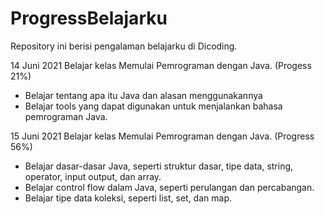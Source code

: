 # ProgressBelajarku
Repository ini berisi pengalaman belajarku di Dicoding. 

14 Juni 2021 
Belajar kelas Memulai Pemrograman dengan Java. (Progess 21%)
 * Belajar tentang apa itu Java dan alasan menggunakannya
 * Belajar tools yang dapat digunakan untuk menjalankan bahasa pemrograman Java.

15 Juni 2021
Belajar kelas Memulai Pemrograman dengan Java. (Progress 56%)
 * Belajar dasar-dasar Java, seperti struktur dasar, tipe data, string, operator, input output, dan array.
 * Belajar control flow dalam Java, seperti perulangan dan percabangan.
 * Belajar tipe data koleksi, seperti list, set, dan map. 

